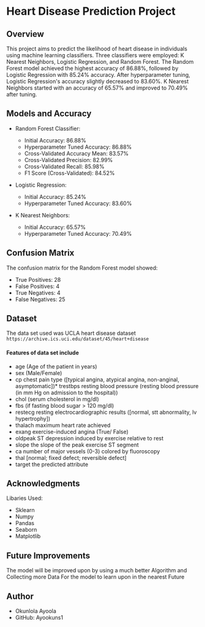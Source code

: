 # Heart Disease Prediction Project

## Overview
This project aims to predict the likelihood of heart disease in individuals using machine learning classifiers. Three classifiers were employed: K Nearest Neighbors, Logistic Regression, and Random Forest. The Random Forest model achieved the highest accuracy of 86.88%, followed by Logistic Regression with 85.24% accuracy. After hyperparameter tuning, Logistic Regression's accuracy slightly decreased to 83.60%. K Nearest Neighbors started with an accuracy of 65.57% and improved to 70.49% after tuning.

## Models and Accuracy
- Random Forest Classifier:
  - Initial Accuracy: 86.88%
  - Hyperparameter Tuned Accuracy: 86.88%
  - Cross-Validated Accuracy Mean: 83.57%
  - Cross-Validated Precision: 82.99%
  - Cross-Validated Recall: 85.98%
  - F1 Score (Cross-Validated): 84.52%

- Logistic Regression:
  - Initial Accuracy: 85.24%
  - Hyperparameter Tuned Accuracy: 83.60%

- K Nearest Neighbors:
  - Initial Accuracy: 65.57%
  - Hyperparameter Tuned Accuracy: 70.49%

## Confusion Matrix
The confusion matrix for the Random Forest model showed:
- True Positives: 28
- False Positives: 4
- True Negatives: 4
- False Negatives: 25

## Dataset
The data set used was UCLA heart disease dataset `https://archive.ics.uci.edu/dataset/45/heart+disease`
#### Features of data set include
* age (Age of the patient in years)
* sex (Male/Female)
* cp chest pain type ([typical angina, atypical angina, non-anginal, asymptomatic])* trestbps resting blood pressure (resting blood pressure (in mm Hg on admission to the hospital))
* chol (serum cholesterol in mg/dl)
* fbs (if fasting blood sugar > 120 mg/dl)
* restecg resting electrocardiographic results ([normal, stt abnormality, lv hypertrophy])
* thalach maximum heart rate achieved
* exang exercise-induced angina (True/ False)
* oldpeak ST depression induced by exercise relative to rest
* slope the slope of the peak exercise ST segment
* ca number of major vessels (0-3) colored by fluoroscopy
* thal [normal; fixed defect; reversible defect]
* target the predicted attribute



## Acknowledgments
Libaries Used:
* Sklearn
* Numpy
* Pandas
* Seaborn
* Matplotlib

## Future Improvements
The model will be improved upon by using a much better Algorithm and Collecting more Data For the model to learn upon in the nearest Future
## Author
- Okunlola Ayoola
- GitHub: Ayookuns1

#
